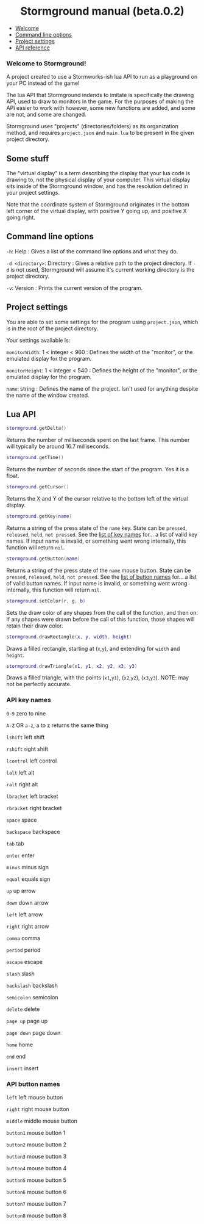 <h1>
  <center>
  Stormground manual (beta.0.2)
  </center>
</h1>

- [Welcome](#welcome-to-stormground)
- [Command line options](#command-line-options)
- [Project settings](#project-settings)
- [API reference](#lua-api)

### Welcome to Stormground!

A project created to use a Stormworks-ish lua API to run as a playground on your PC instead of the game!

The lua API that Stormground indends to imitate is specifically the drawing API, used to draw to monitors in the game. For the purposes of making the API easier to work with however, some new functions are added, and some are not, and some are changed.

Stormground uses "projects" (directories/folders) as its organization method, and requires `project.json` and `main.lua` to be present in the given project directory.

## Some stuff

The "virtual display" is a term describing the display that your lua code is drawing to, not the physical display of your computer. This virtual display sits inside of the Stormground window, and has the resolution defined in your project settings.

Note that the coordinate system of Stormground originates in the bottom left corner of the virtual display, with positive Y going up, and positive X going right.

## Command line options

`-h`: Help : Gives a list of the command line options and what they do.

`-d <directory>`: Directory : Gives a relative path to the project directory. If `-d` is not used, Stormground will assume it's current working directory is the project directory.

`-v`: Version : Prints the current version of the program.

## Project settings

You are able to set some settings for the program using `project.json`, which is in the root of the project directory.

Your settings available is:

`monitorWidth`: 1 < integer < 960 : Defines the width of the "monitor", or the emulated display for the program.

`monitorHeight`: 1 < integer < 540 : Defines the height of the "monitor", or the emulated display for the program.

`name`: string : Defines the name of the project. Isn't used for anything despite the name of the window created.

## Lua API

```lua
stormground.getDelta()
```
Returns the number of milliseconds spent on the last frame. This number will typically be around 16.7 milliseconds.

```lua
stormground.getTime()
```
Returns the number of seconds since the start of the program. Yes it is a float.

```lua
stormground.getCursor()
```
Returns the X and Y of the cursor relative to the bottom left of the virtual display.

```lua
stormground.getKey(name)
```
Returns a string of the press state of the `name` key. State can be `pressed`, `released`, `held`, `not pressed`. See the [list of key names](#api-key-names) for... a list of valid key names. If input name is invalid, or something went wrong internally, this function will return `nil`.

```lua
stormground.getButton(name)
```
Returns a string of the press state of the `name` mouse button. State can be `pressed`, `released`, `held`, `not pressed`. See the [list of button names](#api-button-names) for... a list of valid button names. If input name is invalid, or something went wrong internally, this function will return `nil`.

```lua
stormground.setColor(r, g, b)
```
Sets the draw color of any shapes from the call of the function, and then on. If any shapes were drawn before the call of this function, those shapes will retain their draw color.

```lua
stormground.drawRectangle(x, y, width, height)
```
Draws a filled rectangle, starting at (`x`,`y`), and extending for `width` and `height`.

```lua
stormground.drawTriangle(x1, y1, x2, y2, x3, y3)
```
Draws a filled triangle, with the points (`x1`,`y1`), (`x2`,`y2`), (`x3`,`y3`).
NOTE: may not be perfectly accurate.


### API key names

`0-9` zero to nine

`A-Z` OR `a-z`, a to z returns the same thing

`lshift` left shift

`rshift` right shift

`lcontrol` left control

`lalt` left alt

`ralt` right alt

`lbracket` left bracket

`rbracket` right bracket

`space` space

`backspace` backspace

`tab` tab

`enter` enter

`minus` minus sign

`equal` equals sign

`up` up arrow

`down` down arrow

`left` left arrow

`right` right arrow

`comma` comma

`period` period

`escape` escape

`slash` slash

`backslash` backslash

`semicolon` semicolon

`delete` delete

`page up` page up

`page down` page down

`home` home

`end` end

`insert` insert

### API button names

`left` left mouse button

`right` right mouse button

`middle` middle mouse button

`button1` mouse button 1

`button2` mouse button 2

`button3` mouse button 3

`button4` mouse button 4

`button5` mouse button 5

`button6` mouse button 6

`button7` mouse button 7

`button8` mouse button 8

